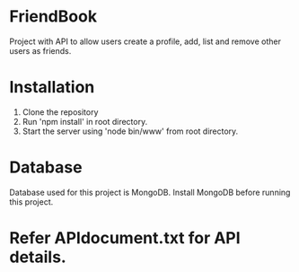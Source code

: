 # FriendBook
Project with API to allow users create a profile, add, list and remove other users as friends.

# Installation

1. Clone the repository
2. Run 'npm install' in root directory.
3. Start the server using 'node bin/www' from root directory.

# Database

Database used for this project is MongoDB. Install MongoDB before running this project.

# Refer APIdocument.txt for API details.
